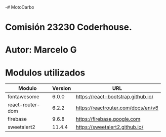 -# MotoCarbo 

# Comisión 23230 Coderhouse.
# Autor: Marcelo G

# Modulos utilizados

| Modulo | Version | URL |
| ----------- | ----------- | ----------- |
| fontawesome | 6.0.0 | https://react-bootstrap.github.io/ | Iconos
| react-router-dom | 6.2.2 | https://reactrouter.com/docs/en/v6 | ruteo React
| firebase | 9.6.8 | https://firebase.google.com | Datebase
| sweetalert2 | 11.4.4 | https://sweetalert2.github.io/ | Alertas